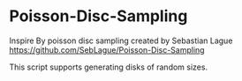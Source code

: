 # Poisson-Disc-Sampling
Inspire By poisson disc sampling created by Sebastian Lague
https://github.com/SebLague/Poisson-Disc-Sampling

This script supports generating disks of random sizes.
